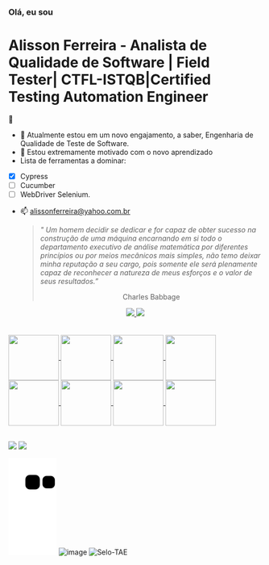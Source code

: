 ### Olá, eu sou  <h1> Alisson Ferreira - Analista de Qualidade de Software | Field Tester| CTFL-ISTQB|Certified Testing Automation Engineer </h1>  👋



- 🔭 Atualmente estou em um novo engajamento, a saber, Engenharia de Qualidade de Teste de Software.
- 🌱 Estou extremamente motivado com o novo aprendizado
-  Lista de ferramentas a dominar:
- [x] Cypress
- [ ] Cucumber
- [ ] WebDriver Selenium. 
- 📫 alissonferreira@yahoo.com.br
 
  > <i>" Um homem decidir se dedicar e for capaz de obter sucesso na construção de uma máquina encarnando em si todo o departamento executivo de análise matemática por diferentes princípios ou por meios mecânicos mais simples, não temo deixar minha reputação a seu cargo, pois somente ele será plenamente capaz de reconhecer a natureza de meus esforços e o valor de seus resultados.” </i>
                                      <p><center>Charles Babbage </center></p> 
<div align="center">
  <a href="https://github.com/AlissonSantosDF">
  <img height="180em" src="https://github-readme-stats.vercel.app/api?username=alissonsantosDF&show_icons=true&theme=dracula&include_all_commits=true&count_private=true"/>
  <img height="180em" src="https://github-readme-stats.vercel.app/api/top-langs/?username=alissonsantosDF&layout=compact&langs_count=7&theme=dracula"/>
</div>
  <br>
  <div style="display: inline_block"><br>
    <img align="center" height="90" width="100" src="https://cdn.jsdelivr.net/gh/devicons/devicon/icons/java/java-original-wordmark.svg" />
  <img align="center" height="90" width="100" src="https://cdn.jsdelivr.net/gh/devicons/devicon/icons/javascript/javascript-original.svg" />
  <img align="center" height="90" width="100" src="https://cdn.jsdelivr.net/gh/devicons/devicon/icons/docker/docker-original.svg" />  
    <img align="center" height="90" width="100" src="https://cdn.jsdelivr.net/gh/devicons/devicon/icons/cucumber/cucumber-plain.svg" />
    <img align="center" height="90" width="100" src="https://cdn.jsdelivr.net/gh/devicons/devicon/icons/matlab/matlab-original.svg" />
    <img align="center" height="90" width="100" src="https://cdn.jsdelivr.net/gh/devicons/devicon/icons/css3/css3-original.svg" />
    <img align="center" height="90" width="100" src="https://cdn.jsdelivr.net/gh/devicons/devicon/icons/html5/html5-original.svg" />
    <img align="center" height="90" width="100" src="https://cdn.jsdelivr.net/gh/devicons/devicon/icons/vscode/vscode-original.svg" />
   
  
</div>
  <br>
  <div> 
  
  
  <a href = "mailto:asantos77.df@gmail.com"><img src="https://img.shields.io/badge/-Gmail-%23333?style=for-the-badge&logo=gmail&logoColor=white" target="_blank"></a>
  <a href="https://www.linkedin.com/in/alisson-ferreira-dos-santos-11173728/" target="_blank"><img src="https://img.shields.io/badge/-LinkedIn-%230077B5?style=for-the-badge&logo=linkedin&logoColor=white" target="_blank"></a> 
 
  ![Snake animation](https://github.com/rafaballerini/rafaballerini/blob/output/github-contribution-grid-snake.svg)
   ![image](https://user-images.githubusercontent.com/44729585/158693556-fd8694fe-dba2-421c-8b94-93967271ad05.png)
   ![Selo-TAE](https://user-images.githubusercontent.com/44729585/235383057-7cedca7a-84db-4d94-bbc3-94ace48c3dc7.png)

 
</div>
 

